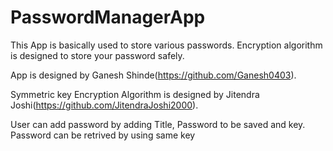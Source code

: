 # PasswordManagerApp

This App is basically used to store various passwords. Encryption algorithm is designed to store your password safely.

App is designed by Ganesh Shinde(https://github.com/Ganesh0403).

Symmetric key Encryption Algorithm is designed by Jitendra Joshi(https://github.com/JitendraJoshi2000).

User can add password by adding Title, Password to be saved and key. Password can be retrived by using same key
